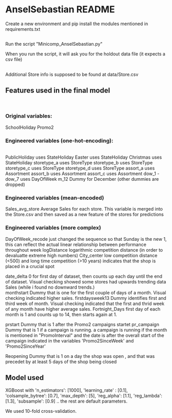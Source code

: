 # AnselSebastian README

Create a new environment and pip install the modules mentioned in requirements.txt<br/>

##
Run the script "Minicomp_AnselSebastian.py"<br/>

When you run the script, it will ask you for the holdout data file (it expects a csv file)<br/>

##
Additional Store info is supposed to be found at data/Store.csv<br/>


## Features used in the final model
<br/>

### Original variables:
SchoolHoliday
Promo2


### Engineered variables (one-hot-encoding):<br/>
<br/>
PublicHoliday          uses StateHoliday
Easter                uses StateHoliday
Christmas             uses StateHoliday
storetype_a           uses StoreType
storetype_b           uses StoreType
storetype_c           uses StoreType
storetype_d           uses StoreType
assort_a                uses Assortment
assort_b                uses Assortment
assort_c                uses Assortment
dow_1 - dow_7          uses DayOfWeek
m_12                 Dummy for December (other dummies are dropped)


### Engineered variables (mean-encoded)<br/>
Sales_avg_store       Average Sales for each store. This variable is merged into the Store.csv and then saved as a new feature of the stores for predictions

### Engineered variables (more complex)<br/>
DayOfWeek_recode       just changed the sequence so that Sunday is the new 1, this can reflect the actual linear relationship between performance throughout                       week
logDistance           logarithmic competition distance (in order to devaluatte extreme high numbers)
City_center            low competition distance (<500) and long time competition (>10 years) indicates that the shop is placed in a crucial spot


date_delta             0 for first day of dataset, then counts up each day until the end of dataset. Visual checking showed some stores had upwards trending                        data Sales (while i found no downward trends.)<br/>
monthstart            Dummy that is one for the first couple of days of a month. Visual checking indicated higher sales.
firstdaysweek13       Dummy identifies first and third week of month. Visual checking indicated that the first and thrid week of any month have higher                            average sales.
Fortnight_Days        first day of each month is 1 and counts up to 14, then starts again at 1.


prstart               Dummy that is 1 after the Promo2 campaigns startet
pr_campaign           Dummy that is 1 if a campaign is running. a campaign is running if the month is mentioned in "PromoInterval" and the date is
                        after the overall start of the campaign indicated in the variables 'Promo2SinceWeek' and 'Promo2SinceYear'
                       
Reopening             Dummy that is 1 on a day the shop was open , and that was precedet by at least 5 days of the shop being closed

## Model used

XGBoost with
    'n_estimators': [1000],
    'learning_rate' : [0.1],
    'colsample_bytree': [0.7],
    'max_depth': [5],
    'reg_alpha': [1.1],
    'reg_lambda': [1.3],
    'subsample': [0.9]
.. the rest are default parameters.

We used 10-fold cross-validation.



